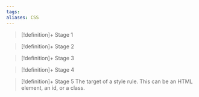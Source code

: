 ```yaml
---
tags:
aliases: CSS
---
```


> [!definition]+ Stage 1
>

> [!definition]+ Stage 2
>

> [!definition]+ Stage 3
>

> [!definition]+ Stage 4
>

> [!definition]+ Stage 5
> The target of a style rule. This can be an HTML element, an id, or a class.



